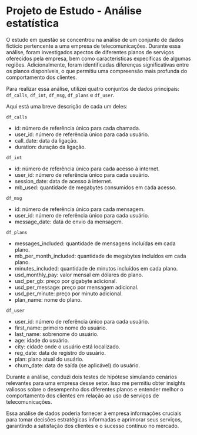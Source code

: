 # Projeto de Estudo - Análise estatística


O estudo em questão se concentrou na análise de um conjunto de dados fictício pertencente a uma empresa de telecomunicações. Durante essa análise, foram investigados apectos de diferentes planos de serviços oferecidos pela empresa, bem como caracteristicas expecificas de algumas regiões. Adicionalmente, foram identificadas diferenças significativas entre os planos disponíveis, o que permitiu uma compreensão mais profunda do comportamento dos clientes.

Para realizar essa análise, utilizei quatro conjuntos de dados principais: `df_calls`, `df_int`, `df_msg`, `df_plans` e `df_user`.

Aqui está uma breve descrição de cada um deles:

`df_calls`
- id: número de referência único para cada chamada.
- user_id: número de referência único para cada usuário.
- call_date: data da ligação.
- duration: duração da ligação.

`df_int`
- id: número de referência único para cada acesso à internet.
- user_id: número de referência único para cada usuário.
- session_date: data de acesso à internet.
- mb_used: quantidade de megabytes consumidos em cada acesso.

`df_msg`
- id: número de referência único para cada mensagem.
- user_id: número de referência único para cada usuário.
- message_date: data de envio da mensagem.

`df_plans`
- messages_included: quantidade de mensagens incluídas em cada plano.
- mb_per_month_included: quantidade de megabytes incluídos em cada plano.
- minutes_included: quantidade de minutos incluídos em cada plano.
- usd_monthly_pay: valor mensal em dólares do plano.
- usd_per_gb: preço por gigabyte adicional.
- usd_per_message: preço por mensagem adicional.
- usd_per_minute: preço por minuto adicional.
- plan_name: nome do plano.

`df_user`
- user_id: número de referência único para cada usuário.
- first_name: primeiro nome do usuário.
- last_name: sobrenome do usuário.
- age: idade do usuário.
- city: cidade onde o usuário está localizado.
- reg_date: data de registro do usuário.
- plan: plano atual do usuário.
- churn_date: data de saída (se aplicável) do usuário.


Durante a análise, conduzi dois testes de hipótese simulando cenários relevantes para uma empresa desse setor. Isso me permitiu obter insights valiosos sobre o desempenho dos diferentes planos e entender melhor o comportamento dos clientes em relação ao uso de serviços de telecomunicações.

Essa análise de dados poderia fornecer à empresa informações cruciais para tomar decisões estratégicas informadas e aprimorar seus serviços, garantindo a satisfação dos clientes e o sucesso contínuo no mercado.
